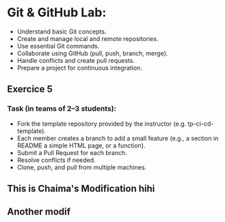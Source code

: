 # Git & GitHub Lab:
- Understand basic Git concepts. 
- Create and manage local and remote repositories. 
- Use essential Git commands. 
- Collaborate using GitHub (pull, push, branch, merge). 
- Handle conflicts and create pull requests. 
- Prepare a project for continuous integration.

## Exercice 5
### Task (in teams of 2–3 students): 
- Fork the template repository provided by the instructor (e.g. tp-ci-cd-template). 
- Each member creates a branch to add a small feature (e.g., a section in README a  simple HTML page, or a function). 
- Submit a Pull Request for each branch. 
- Resolve conflicts if needed. 
- Clone, push, and pull from multiple machines. 
## This is Chaima's Modification hihi
## Another modif